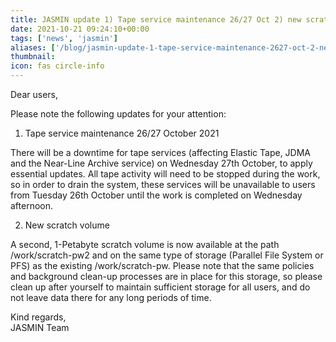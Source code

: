 ```yaml
---
title: JASMIN update 1) Tape service maintenance 26/27 Oct 2) new scratch volume
date: 2021-10-21 09:24:10+00:00
tags: ['news', 'jasmin']
aliases: ['/blog/jasmin-update-1-tape-service-maintenance-2627-oct-2-new-scratch-volume']
thumbnail: 
icon: fas circle-info
---
```


Dear users,  
  
Please note the following updates for your attention:


1. Tape service maintenance 26/27 October 2021


There will be a downtime for tape services (affecting Elastic Tape, JDMA and the Near-Line Archive service) on Wednesday 27th October, to apply essential updates. All tape activity will need to be stopped during the work, so in order to drain the system, these services will be unavailable to users from Tuesday 26th October until the work is completed on Wednesday afternoon.


2. New scratch volume


A second, 1-Petabyte scratch volume is now available at the path /work/scratch-pw2 and on the same type of storage (Parallel File System or PFS) as the existing /work/scratch-pw. Please note that the same policies and background clean-up processes are in place for this storage, so please clean up after yourself to maintain sufficient storage for all users, and do not leave data there for any long periods of time.  
  
Kind regards,   
JASMIN Team


